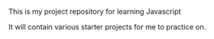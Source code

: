 This is my project repository for learning Javascript

It will contain various starter projects for me to practice on.